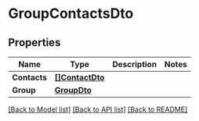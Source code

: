 # GroupContactsDto

## Properties

Name | Type | Description | Notes
------------ | ------------- | ------------- | -------------
**Contacts** | [**[]ContactDto**](ContactDto.md) |  | 
**Group** | [**GroupDto**](GroupDto.md) |  | 

[[Back to Model list]](../README.md#documentation-for-models) [[Back to API list]](../README.md#documentation-for-api-endpoints) [[Back to README]](../README.md)


